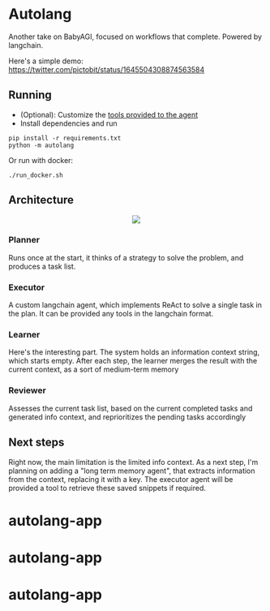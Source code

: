 # Autolang

Another take on BabyAGI, focused on workflows that complete. Powered by langchain. 

Here's a simple demo: https://twitter.com/pictobit/status/1645504308874563584

## Running

* (Optional): Customize the [tools provided to the agent](autolang/\_\_main\_\_.py)
* Install dependencies and run
```
pip install -r requirements.txt
python -m autolang
```
Or run with docker:
```
./run_docker.sh
```
## Architecture

<p align="center">
    <img src="https://github.com/alvarosevilla95/autolang/blob/master/assets/diagram.svg">
</p>

### Planner
Runs once at the start, it thinks of a strategy to solve the problem, and produces a task list.

### Executor
A custom langchain agent, which implements ReAct to solve a single task in the plan. It can be provided any tools in the langchain format.

### Learner
Here's the interesting part. The system holds an information context string, which starts empty. 
After each step, the learner merges the result with the current context, as a sort of medium-term memory

### Reviewer
Assesses the current task list, based on the current completed tasks and generated info context, and reprioritizes the pending tasks accordingly

## Next steps
Right now, the main limitation is the limited info context. As a next step, I'm planning on adding a "long term memory agent", that extracts information from the context, replacing it with a key. The executor agent will be provided a tool to retrieve these saved snippets if required.


# autolang-app
# autolang-app
# autolang-app
